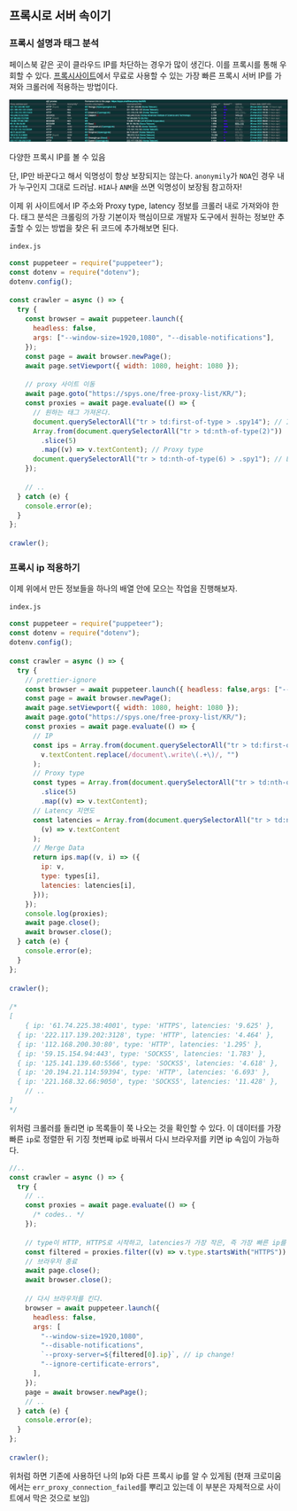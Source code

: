 ﻿## 프록시로 서버 속이기

### 프록시 설명과 태그 분석

페이스북 같은 곳이 클라우드 IP를 차단하는 경우가 많이 생긴다. 이를 프록시를 통해 우회할 수 있다.
[프록시사이트](https://spys.one/free-proxy-list/KR/)에서 무료로 사용할 수 있는 가장 빠른 프록시 서버 IP를 가져와 크롤러에 적용하는 방법이다.

![다양한 프록시 IP를 볼 수 있음](../img/220330-1.png)

다양한 프록시 IP를 볼 수 있음

단, IP만 바꾼다고 해서 익명성이 항상 보장되지는 않는다. `anonymily`가 `NOA`인 경우 내가 누구인지 그대로 드러남. `HIA`나 `ANM`을 쓰면 익명성이 보장됨 참고하자!

이제 위 사이트에서 IP 주소와 Proxy type, latency 정보를 크롤러 내로 가져와야 한다. 태그 분석은 크롤링의 가장 기본이자 핵심이므로 개발자 도구에서 원하는 정보만 추출할 수 있는 방법을 찾은 뒤 코드에 추가해보면 된다.

`index.js`

```jsx
const puppeteer = require("puppeteer");
const dotenv = require("dotenv");
dotenv.config();

const crawler = async () => {
  try {
    const browser = await puppeteer.launch({
      headless: false,
      args: ["--window-size=1920,1080", "--disable-notifications"],
    });
    const page = await browser.newPage();
    await page.setViewport({ width: 1080, height: 1080 });

    // proxy 사이트 이동
    await page.goto("https://spys.one/free-proxy-list/KR/");
    const proxies = await page.evaluate(() => {
      // 원하는 태그 가져온다.
      document.querySelectorAll("tr > td:first-of-type > .spy14"); // IP
      Array.from(document.querySelectorAll("tr > td:nth-of-type(2)"))
        .slice(5)
        .map((v) => v.textContent); // Proxy type
      document.querySelectorAll("tr > td:nth-of-type(6) > .spy1"); // Latency 지연도
    });

    // ..
  } catch (e) {
    console.error(e);
  }
};

crawler();
```

### 프록시 ip 적용하기

이제 위에서 만든 정보들을 하나의 배열 안에 모으는 작업을 진행해보자.

`index.js`

```jsx
const puppeteer = require("puppeteer");
const dotenv = require("dotenv");
dotenv.config();

const crawler = async () => {
  try {
    // prettier-ignore
    const browser = await puppeteer.launch({ headless: false,args: ["--window-size=1920,1080", "--disable-notifications"] });
    const page = await browser.newPage();
    await page.setViewport({ width: 1080, height: 1080 });
    await page.goto("https://spys.one/free-proxy-list/KR/");
    const proxies = await page.evaluate(() => {
      // IP
      const ips = Array.from(document.querySelectorAll("tr > td:first-of-type > .spy14")).map((v) =>
        v.textContent.replace(/document\.write\(.+\)/, "")
      );
      // Proxy type
      const types = Array.from(document.querySelectorAll("tr > td:nth-of-type(2)"))
        .slice(5)
        .map((v) => v.textContent);
      // Latency 지연도
      const latencies = Array.from(document.querySelectorAll("tr > td:nth-of-type(6) > .spy1")).map(
        (v) => v.textContent
      );
      // Merge Data
      return ips.map((v, i) => ({
        ip: v,
        type: types[i],
        latencies: latencies[i],
      }));
    });
    console.log(proxies);
    await page.close();
    await browser.close();
  } catch (e) {
    console.error(e);
  }
};

crawler();

/*
[
	{ ip: '61.74.225.38:4001', type: 'HTTPS', latencies: '9.625' },
  { ip: '222.117.139.202:3128', type: 'HTTP', latencies: '4.464' },
  { ip: '112.168.200.30:80', type: 'HTTP', latencies: '1.295' },
  { ip: '59.15.154.94:443', type: 'SOCKS5', latencies: '1.783' },
  { ip: '125.141.139.60:5566', type: 'SOCKS5', latencies: '4.618' },
  { ip: '20.194.21.114:59394', type: 'HTTP', latencies: '6.693' },
  { ip: '221.168.32.66:9050', type: 'SOCKS5', latencies: '11.428' },
	// ..
]
*/
```

위처럼 크롤러를 돌리면 ip 목록들이 쭉 나오는 것을 확인할 수 있다.
이 데이터를 가장 빠른 `ip`로 정렬한 뒤 기징 첫번째 ip로 바꿔서 다시 브라우저를 키면 ip 속임이 가능하다.

```jsx
//..
const crawler = async () => {
  try {
    // ..
    const proxies = await page.evaluate(() => {
      /* codes.. */
    });

    // type이 HTTP, HTTPS로 시작하고, latencies가 가장 작은, 즉 가장 빠른 ip를 찾는다.
    const filtered = proxies.filter((v) => v.type.startsWith("HTTPS")).sort((p, c) => p.latencies - c.latencies);
    // 브라우저 종료
    await page.close();
    await browser.close();

    // 다시 브라우저를 킨다.
    browser = await puppeteer.launch({
      headless: false,
      args: [
        "--window-size=1920,1080",
        "--disable-notifications",
        `--proxy-server=${filtered[0].ip}`, // ip change!
        "--ignore-certificate-errors",
      ],
    });
    page = await browser.newPage();
    // ..
  } catch (e) {
    console.error(e);
  }
};

crawler();
```

위처럼 하면 기존에 사용하던 나의 Ip와 다른 프록시 ip를 알 수 있게됨 (현재 크로미움에서는 `err_proxy_connection_failed`를 뿌리고 있는데 이 부분은 자체적으로 사이트에서 막은 것으로 보임)

